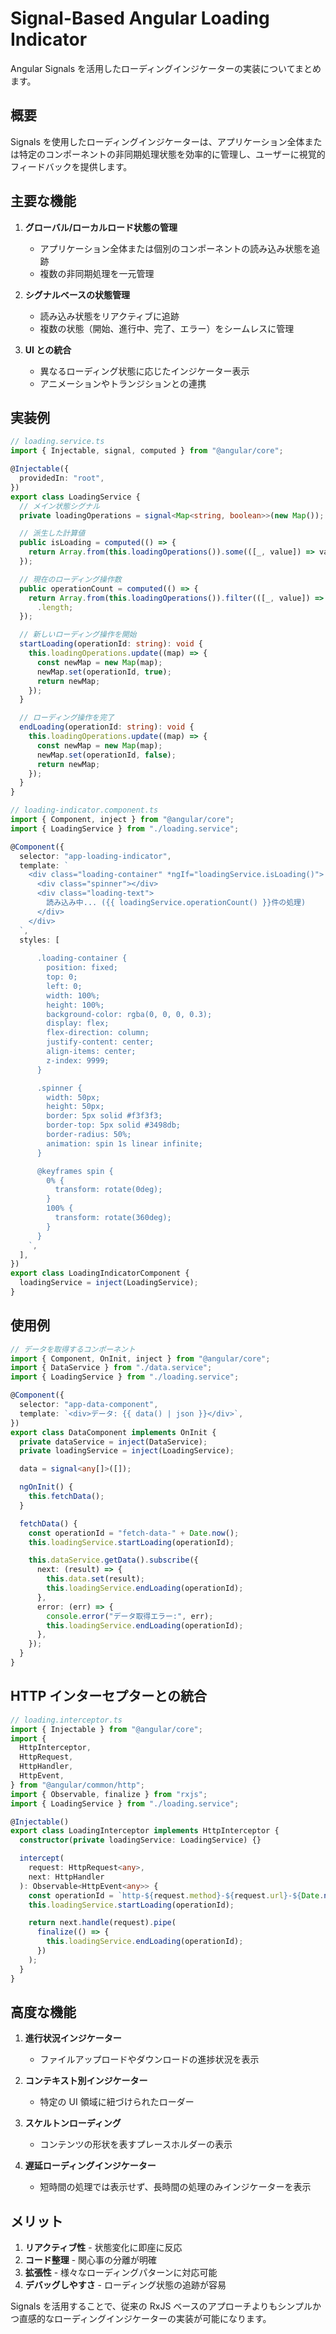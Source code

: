 # Signal-Based Angular Loading Indicator

Angular Signals を活用したローディングインジケーターの実装についてまとめます。

## 概要

Signals を使用したローディングインジケーターは、アプリケーション全体または特定のコンポーネントの非同期処理状態を効率的に管理し、ユーザーに視覚的フィードバックを提供します。

## 主要な機能

1. **グローバル/ローカルロード状態の管理**

   - アプリケーション全体または個別のコンポーネントの読み込み状態を追跡
   - 複数の非同期処理を一元管理

2. **シグナルベースの状態管理**

   - 読み込み状態をリアクティブに追跡
   - 複数の状態（開始、進行中、完了、エラー）をシームレスに管理

3. **UI との統合**
   - 異なるローディング状態に応じたインジケーター表示
   - アニメーションやトランジションとの連携

## 実装例

```typescript
// loading.service.ts
import { Injectable, signal, computed } from "@angular/core";

@Injectable({
  providedIn: "root",
})
export class LoadingService {
  // メイン状態シグナル
  private loadingOperations = signal<Map<string, boolean>>(new Map());

  // 派生した計算値
  public isLoading = computed(() => {
    return Array.from(this.loadingOperations()).some(([_, value]) => value);
  });

  // 現在のローディング操作数
  public operationCount = computed(() => {
    return Array.from(this.loadingOperations()).filter(([_, value]) => value)
      .length;
  });

  // 新しいローディング操作を開始
  startLoading(operationId: string): void {
    this.loadingOperations.update((map) => {
      const newMap = new Map(map);
      newMap.set(operationId, true);
      return newMap;
    });
  }

  // ローディング操作を完了
  endLoading(operationId: string): void {
    this.loadingOperations.update((map) => {
      const newMap = new Map(map);
      newMap.set(operationId, false);
      return newMap;
    });
  }
}
```

```typescript
// loading-indicator.component.ts
import { Component, inject } from "@angular/core";
import { LoadingService } from "./loading.service";

@Component({
  selector: "app-loading-indicator",
  template: `
    <div class="loading-container" *ngIf="loadingService.isLoading()">
      <div class="spinner"></div>
      <div class="loading-text">
        読み込み中... ({{ loadingService.operationCount() }}件の処理)
      </div>
    </div>
  `,
  styles: [
    `
      .loading-container {
        position: fixed;
        top: 0;
        left: 0;
        width: 100%;
        height: 100%;
        background-color: rgba(0, 0, 0, 0.3);
        display: flex;
        flex-direction: column;
        justify-content: center;
        align-items: center;
        z-index: 9999;
      }

      .spinner {
        width: 50px;
        height: 50px;
        border: 5px solid #f3f3f3;
        border-top: 5px solid #3498db;
        border-radius: 50%;
        animation: spin 1s linear infinite;
      }

      @keyframes spin {
        0% {
          transform: rotate(0deg);
        }
        100% {
          transform: rotate(360deg);
        }
      }
    `,
  ],
})
export class LoadingIndicatorComponent {
  loadingService = inject(LoadingService);
}
```

## 使用例

```typescript
// データを取得するコンポーネント
import { Component, OnInit, inject } from "@angular/core";
import { DataService } from "./data.service";
import { LoadingService } from "./loading.service";

@Component({
  selector: "app-data-component",
  template: `<div>データ: {{ data() | json }}</div>`,
})
export class DataComponent implements OnInit {
  private dataService = inject(DataService);
  private loadingService = inject(LoadingService);

  data = signal<any[]>([]);

  ngOnInit() {
    this.fetchData();
  }

  fetchData() {
    const operationId = "fetch-data-" + Date.now();
    this.loadingService.startLoading(operationId);

    this.dataService.getData().subscribe({
      next: (result) => {
        this.data.set(result);
        this.loadingService.endLoading(operationId);
      },
      error: (err) => {
        console.error("データ取得エラー:", err);
        this.loadingService.endLoading(operationId);
      },
    });
  }
}
```

## HTTP インターセプターとの統合

```typescript
// loading.interceptor.ts
import { Injectable } from "@angular/core";
import {
  HttpInterceptor,
  HttpRequest,
  HttpHandler,
  HttpEvent,
} from "@angular/common/http";
import { Observable, finalize } from "rxjs";
import { LoadingService } from "./loading.service";

@Injectable()
export class LoadingInterceptor implements HttpInterceptor {
  constructor(private loadingService: LoadingService) {}

  intercept(
    request: HttpRequest<any>,
    next: HttpHandler
  ): Observable<HttpEvent<any>> {
    const operationId = `http-${request.method}-${request.url}-${Date.now()}`;
    this.loadingService.startLoading(operationId);

    return next.handle(request).pipe(
      finalize(() => {
        this.loadingService.endLoading(operationId);
      })
    );
  }
}
```

## 高度な機能

1. **進行状況インジケーター**

   - ファイルアップロードやダウンロードの進捗状況を表示

2. **コンテキスト別インジケーター**

   - 特定の UI 領域に紐づけられたローダー

3. **スケルトンローディング**

   - コンテンツの形状を表すプレースホルダーの表示

4. **遅延ローディングインジケーター**
   - 短時間の処理では表示せず、長時間の処理のみインジケーターを表示

## メリット

1. **リアクティブ性** - 状態変化に即座に反応
2. **コード整理** - 関心事の分離が明確
3. **拡張性** - 様々なローディングパターンに対応可能
4. **デバッグしやすさ** - ローディング状態の追跡が容易

Signals を活用することで、従来の RxJS ベースのアプローチよりもシンプルかつ直感的なローディングインジケーターの実装が可能になります。
